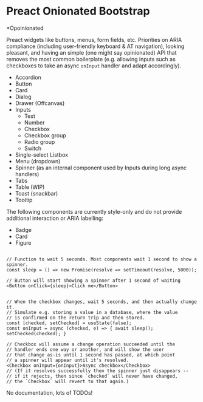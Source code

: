 # Preact Onionated Bootstrap
\*Opoinionated

Preact widgets like buttons, menus, form fields, etc. Priorities on ARIA compliance (including user-friendly keyboard & AT navigation), looking pleasant, and having an simple (one might say opinionated) API that removes the most common boilerplate (e.g. allowing inputs such as checkboxes to take an async `onInput` handler and adapt accordingly).

* Accordion
* Button
* Card
* Dialog
* Drawer (Offcanvas)
* Inputs 
    * Text
    * Number
    * Checkbox
    * Checkbox group
    * Radio group
    * Switch
* Single-select Listbox
* Menu (dropdown)
* Spinner (as an internal component used by Inputs during long async handlers)
* Tabs
* Table (WIP)
* Toast (snackbar)
* Tooltip

The following components are currently style-only and do not provide additional interaction or ARIA labelling:
* Badge
* Card
* Figure

```tsx

// Function to wait 5 seconds. Most components wait 1 second to show a spinner.
const sleep = () => new Promise(resolve => setTimeout(resolve, 5000));

// Button will start showing a spinner after 1 second of waiting
<Button onClick={sleep}>Click me</Button>


// When the checkbox changes, wait 5 seconds, and then actually change it.
// Simulate e.g. storing a value in a database, where the value
// is confirmed on the return trip and then stored.
const [checked, setChecked] = useState(false);
const onInput = async (checked, e) => { await sleep(); setChecked(checked); }

// Checkbox will assume a change operation succeeded until the 
// handler ends one way or another, and will show the user
// that change as-is until 1 second has passed, at which point 
// a spinner will appear until it's resolved.
<Checkbox onInput={onInput}>Async checkbox</Checkbox>
// (If it resolves successfully then the spinner just disappears -- 
// if it rejects, then since `checked` will never have changed, 
// the `Checkbox` will revert to that again.)
```


No documentation, lots of TODOs!

